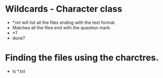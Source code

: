 # Wildcards - Character class

* *.txt will list all the files ending with the text format.
* Matches all the files end with the question mark:
* *\?
* done?

# Finding the files using the charctres.
* ls *.txt